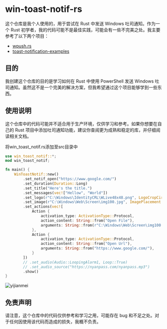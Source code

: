# win-toast-notif-rs
这个仓库是我个人使用的，用于尝试在 Rust 中发送 Windows 吐司通知。作为一个 Rust 初学者，我的代码可能不是最佳实践，可能会有一些不完美之处。我主要参考了以下两个项目：

- [wpush.rs](https://github.com/saez-juan/wpush.rs)
- [toast-notification-examples](https://github.com/GitHub30/toast-notification-examples)

## 目的

我创建这个仓库的目的是学习如何在 Rust 中使用 PowerShell 发送 Windows 吐司通知。虽然这不是一个完美的解决方案，但我希望通过这个项目能够学到一些东西。

## 使用说明

这个仓库中的代码可能并不适合用于生产环境，仅供学习和参考。如果你想要在自己的 Rust 项目中添加吐司通知功能，建议你查阅更为成熟和稳定的库，并仔细阅读相关文档。

将win_toast_notif.rs添加至src目录中
```rust
use win_toast_notif::*;
mod win_toast_notif;

fn main() {
    WinToastNotif::new()
        .set_notif_open("https://www.google.com/")
        .set_duration(Duration::Long)
        .set_title("Here's the title.")
        .set_messages(vec!["Hellow", "World"])
        .set_logo(r"C:\Windows\IdentityCRL\WLive48x48.png", LogoCropCircle::True)
        .set_image(r"C:\Windows\Web\Screen\img100.jpg", ImagePlacement::Top)
        .set_actions(vec![
            Action {
                activation_type: ActivationType::Protocol,
                action_content: String::from("Open File"),
                arguments: String::from(r"C:\Windows\Web\Screen\img100.jpg"),
            },
            Action {
                activation_type: ActivationType::Protocol,
                action_content: String::from("Open Url"),
                arguments: String::from("https://www.google.com/"),
            }
        ])
        // .set_audio(Audio::LoopingAlarm1, Loop::True)        
        // .set_audio_source("https://nyanpass.com/nyanpass.mp3")
        .show()
}
```
![yijianmei](https://github.com/iKineticate/win-toast-notif-rs/assets/115683118/2d0c7908-3fd1-445a-8f27-7fbb4feefd0e)


## 免责声明

请注意，这个仓库中的代码仅供参考和学习之用，可能存在 bug 和不足之处。对于任何因使用该代码而造成的损失，我概不负责。
